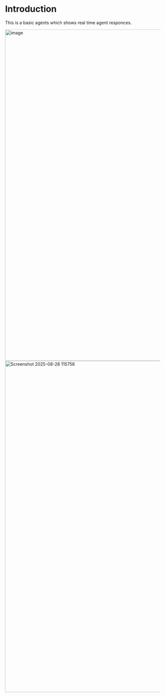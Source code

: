 # Introduction
This is a basic agents which shows real time agent responces.


<img width="1920" height="1080" alt="image" src="https://github.com/user-attachments/assets/21cd5ce2-bc1a-4e2f-beff-c9c3e29ec3c2" />


<img width="1920" height="1080" alt="Screenshot 2025-08-28 115756" src="https://github.com/user-attachments/assets/737fd646-9f20-44e1-9c62-49ab7d0d23cf" />
